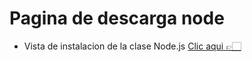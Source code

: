 # Pagina de descarga node
* Vista de instalacion de la clase  Node.js
[Clic aqui 👉🏻](https://nodejs.org/en)